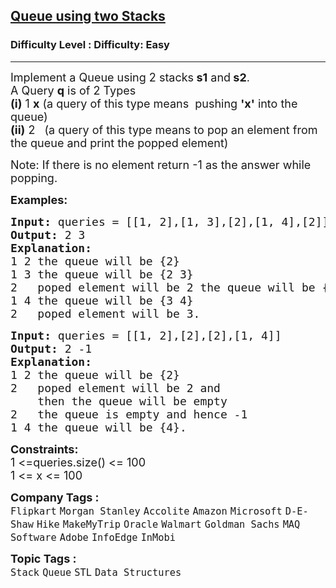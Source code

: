 <h2><a href="https://www.geeksforgeeks.org/problems/queue-using-two-stacks--115418/1?page=4&company=Morgan%20Stanley&sortBy=submissions">Queue using two Stacks</a></h2><h3>Difficulty Level : Difficulty: Easy</h3><hr><div class="problems_problem_content__Xm_eO"><p><span style="font-size: 18px;">Implement a Queue using 2 stacks<strong> s1</strong> and<strong> s2</strong>.<br>A Query <strong>q</strong> is of 2 Types<br><strong>(i)</strong> 1 <strong>x</strong> (a query of this type means&nbsp;&nbsp;pushing <strong>'x'</strong> into the queue)<br><strong>(ii)</strong> 2 &nbsp; (a query of this type means to pop an element from the queue and print the popped element)</span></p>
<p><span style="font-size: 18px;">Note:&nbsp;If there is no element return -1 as the answer while popping.</span></p>
<p><strong><span style="font-size: 18px;">Examples:</span></strong></p>
<pre><strong><span style="font-size: 18px;">Input: </span></strong><span style="font-size: 18px;">queries =</span><strong><span style="font-size: 18px;"> </span></strong><span style="font-size: 18px;">[[1, 2],[1, 3],[2],[1, 4],[2]]
<strong>Output: </strong>2 3<strong>
Explanation: </strong>
1 2 the queue will be {2}
1 3 the queue will be {2 3}
2 &nbsp; poped element will be 2 the queue will be {3}
1 4 the queue will be {3 4}
2 &nbsp; poped element will be 3.</span></pre>
<pre><strong><span style="font-size: 18px;">Input: </span></strong><span style="font-size: 18px;">queries = [[1, 2],[2],[2],[1, 4]]
<strong>Output: </strong>2 -1<strong>
Explanation: </strong>
1 2&nbsp;the queue will be {2}
2&nbsp; &nbsp;poped element will be 2 and 
&nbsp;   then the queue will be empty
2&nbsp; &nbsp;the queue is empty and hence -1
1 4&nbsp;the queue will be {4}.</span></pre>
<p><span style="font-size: 18px;"><strong>Constraints:</strong><br>1 &lt;=queries.size()&nbsp;&lt;= 100<br>1 &lt;= x &lt;= 100</span></p></div><p><span style=font-size:18px><strong>Company Tags : </strong><br><code>Flipkart</code>&nbsp;<code>Morgan Stanley</code>&nbsp;<code>Accolite</code>&nbsp;<code>Amazon</code>&nbsp;<code>Microsoft</code>&nbsp;<code>D-E-Shaw</code>&nbsp;<code>Hike</code>&nbsp;<code>MakeMyTrip</code>&nbsp;<code>Oracle</code>&nbsp;<code>Walmart</code>&nbsp;<code>Goldman Sachs</code>&nbsp;<code>MAQ Software</code>&nbsp;<code>Adobe</code>&nbsp;<code>InfoEdge</code>&nbsp;<code>InMobi</code>&nbsp;<br><p><span style=font-size:18px><strong>Topic Tags : </strong><br><code>Stack</code>&nbsp;<code>Queue</code>&nbsp;<code>STL</code>&nbsp;<code>Data Structures</code>&nbsp;